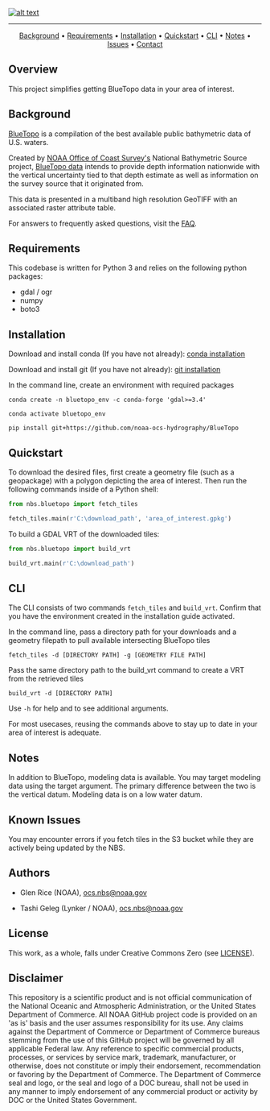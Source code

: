 [![alt text](https://www.nauticalcharts.noaa.gov/data/images/bluetopo/logo.png)](https://www.nauticalcharts.noaa.gov/data/bluetopo.html)

---

<p align="center">
    <a href="#background">Background</a> •
    <a href="#requirements">Requirements</a> •
    <a href="#installation">Installation</a> •
    <a href="#quickstart">Quickstart</a> •
    <a href="#cli">CLI</a> •
    <a href="#notes">Notes</a> •
    <a href="#known-issues">Issues</a> •
    <a href="#authors">Contact</a>
</p>

## Overview
This project simplifies getting BlueTopo data in your area of interest.

## Background

[BlueTopo](https://www.nauticalcharts.noaa.gov/data/bluetopo.html) is a compilation of the best available public bathymetric data of U.S. waters.

Created by [NOAA Office of Coast Survey's](https://www.nauticalcharts.noaa.gov/) National Bathymetric Source project, [BlueTopo data](https://www.nauticalcharts.noaa.gov/data/bluetopo_specs.html) intends to provide depth information nationwide with the vertical uncertainty tied to that depth estimate as well as information on the survey source that it originated from. 

This data is presented in a multiband high resolution GeoTIFF with an associated raster attribute table. 

For answers to frequently asked questions, visit the [FAQ](https://www.nauticalcharts.noaa.gov/data/bluetopo_faq.html).

## Requirements

This codebase is written for Python 3 and relies on the following python
packages:

-   gdal / ogr
-   numpy
-   boto3

## Installation

Download and install conda (If you have not already): [conda installation](https://docs.conda.io/projects/conda/en/latest/user-guide/install/)

Download and install git (If you have not already): [git installation](https://git-scm.com/book/en/v2/Getting-Started-Installing-Git)

In the command line, create an environment with required packages

```
conda create -n bluetopo_env -c conda-forge 'gdal>=3.4'
```
```
conda activate bluetopo_env
```
```
pip install git+https://github.com/noaa-ocs-hydrography/BlueTopo
```

## Quickstart

To download the desired files, first create a geometry file (such as a geopackage) with a polygon depicting the area of interest.  Then run the following commands inside of a Python shell:

```python
from nbs.bluetopo import fetch_tiles
```
```python
fetch_tiles.main(r'C:\download_path', 'area_of_interest.gpkg')
```

To build a GDAL VRT of the downloaded tiles:
```python
from nbs.bluetopo import build_vrt
```
```python
build_vrt.main(r'C:\download_path')
```
## CLI

The CLI consists of two commands `fetch_tiles` and `build_vrt`. Confirm that you have the environment created in the installation guide activated.

In the command line, pass a directory path for your downloads and a geometry filepath to pull available intersecting BlueTopo tiles
```
fetch_tiles -d [DIRECTORY PATH] -g [GEOMETRY FILE PATH]
```
Pass the same directory path to the build_vrt command to create a VRT from the retrieved tiles
```
build_vrt -d [DIRECTORY PATH]
```
Use `-h` for help and to see additional arguments.

For most usecases, reusing the commands above to stay up to date in your area of interest is adequate.

## Notes

In addition to BlueTopo, modeling data is available. You may target modeling data using the target argument. The
primary difference between the two is the vertical datum. Modeling data is on a low water datum.

## Known Issues

You may encounter errors if you fetch tiles in the S3 bucket while they are actively being updated by the NBS.

## Authors

-   Glen Rice (NOAA), <ocs.nbs@noaa.gov>

-   Tashi Geleg (Lynker / NOAA), <ocs.nbs@noaa.gov>


## License

This work, as a whole, falls under Creative Commons Zero (see
[LICENSE](LICENSE)).

## Disclaimer

This repository is a scientific product and is not official
communication of the National Oceanic and Atmospheric Administration, or
the United States Department of Commerce. All NOAA GitHub project code
is provided on an 'as is' basis and the user assumes responsibility for
its use. Any claims against the Department of Commerce or Department of
Commerce bureaus stemming from the use of this GitHub project will be
governed by all applicable Federal law. Any reference to specific
commercial products, processes, or services by service mark, trademark,
manufacturer, or otherwise, does not constitute or imply their
endorsement, recommendation or favoring by the Department of Commerce.
The Department of Commerce seal and logo, or the seal and logo of a DOC
bureau, shall not be used in any manner to imply endorsement of any
commercial product or activity by DOC or the United States Government.
